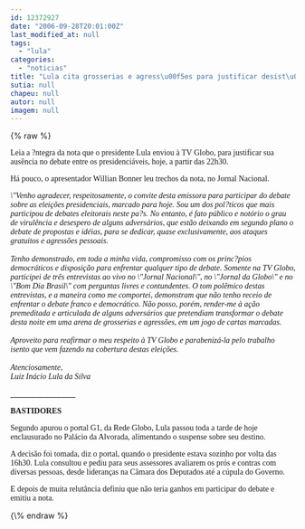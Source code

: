 ```yaml
---
id: 12372927
date: "2006-09-28T20:01:00Z"
last_modified_at: null
tags:
  - "lula"
categories:
  - "noticias"
title: "Lula cita grosserias e agress\u00f5es para justificar desist\u00eancia "
sutia: null
chapeu: null
autor: null
imagem: null
---
```

{\% raw %}
<p><P><FONT face=Verdana>Leia a ?ntegra da&nbsp;nota que o presidente Lula enviou&nbsp;à TV Globo, para justificar sua ausência no debate entre os presidenciáveis, hoje, a partir das 22h30. </FONT></P></p>
<p><P><FONT face=Verdana>Há pouco, o apresentador Willian Bonner leu trechos da&nbsp;nota, no Jornal Nacional. &nbsp;</FONT></P></p>
<p><P><I><FONT face=Verdana>\"Venho agradecer, respeitosamente, o convite desta emissora para participar do debate sobre as eleições presidenciais, marcado para hoje. Sou um dos pol?ticos que mais participou de debates eleitorais neste pa?s. No entanto, é fato público e notório o grau de virulência e desespero de alguns adversários, que estão deixando em segundo plano o debate de propostas e idéias, para se dedicar, quase exclusivamente, aos ataques gratuitos e agressões pessoais.<BR><BR>Tenho demonstrado, em toda a minha vida, compromisso com os princ?pios democráticos e disposição para enfrentar qualquer tipo de debate. Somente na TV Globo, participei de três entrevistas ao vivo no \"Jornal Nacional\", no \"Jornal da Globo\" e no \"Bom Dia Brasil\" com perguntas livres e contundentes. O tom polêmico destas entrevistas, e a maneira como me comportei, demonstram que não tenho receio de enfrentar o debate franco e democrático. Não posso, porém, render-me à ação premeditada e articulada de alguns adversários que pretendiam transformar o debate desta noite em uma arena de grosserias e agressões, em um jogo de cartas marcadas.<BR><BR>Aproveito para reafirmar o meu respeito à TV Globo e parabenizá-la pelo trabalho isento que vem fazendo na cobertura destas eleições.<BR><BR>Atenciosamente,<BR>Luiz Inácio Lula da Silva</FONT></I></P></p>
<p><P>__________________</P></p>
<p><P><FONT face=Verdana><STRONG>BASTIDORES</STRONG></FONT></P></p>
<p><P><FONT face=Verdana>Segundo&nbsp;apurou o&nbsp;portal G1, da Rede Globo, Lula passou toda a tarde&nbsp;de hoje enclausurado&nbsp;no Palácio da Alvorada, </FONT><FONT face=Verdana>alimentando o suspense sobre seu destino. &nbsp;</FONT></P></p>
<p><P><FONT face=Verdana>A decisão foi tomada, diz o portal,&nbsp;quando o presidente estava sozinho&nbsp;por volta das 16h30. Lula consultou e pediu para seus assessores avaliarem os prós e contras com diversas pessoas, desde lideranças na Câmara dos Deputados até a cúpula do Governo. </FONT></P></p>
<p><P><FONT face=Verdana>E depois de muita relutância definiu que não teria ganhos em participar do debate e emitiu&nbsp;a nota. </FONT></P> </p>
{\% endraw %}